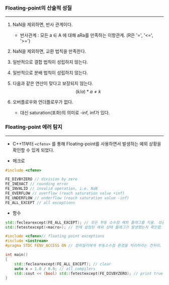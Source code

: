 
### Floating-point의 산술적 성질
---

1. NaN을 제외하면, 반사 관계이다.
	* 반사관계 : 모든 a ∈ A 에 대해 aRa를 만족하는 이항관계. (R은 '=', '<=', '>=')

2. NaN을 제외하면, 교환 법칙을 만족한다.

3. 일반적으로 결합 법칙이 성립하지 않는다.

4. 일반적으로 분배 법칙이 성립하지 않는다.

5. 다음과 같은 연산이 맞다고 보장되지 않는다.
$$ (k / a)*a \ne k $$

6. 오버플로우와 언더플로우가 없다.
	* 대신 saturation(포화)의 의미로 -inf, inf가 있다.


### Floating-point 에러 탐지
---

* C++11부터 ```<cfenv>``` 를 통해 Floating-point를 사용하면서 발생하는 예외 상황을 확인할 수 있게 되었다.

* 메크로
```cpp
#include <cfenv>

FE_DIVBYZERO // division by zero 
FE_INEXACT // rounding error 
FE_INVALID // invalid operation, i.e. NaN 
FE_OVERFLOW // overflow (reach saturation value +inf) 
FE_UNDERFLOW // underflow (reach saturation value -inf) 
FE_ALL_EXCEPT // all exceptions
```

* 함수
```cpp
std::feclearexcept(FE_ALL_EXCEPT); // 모든 부동 소수점 예외 플래그를 지움. 성공할 경우 return 0, 실패할 경우 0아닌 값을 반환
std::fetestexcept(<macro>); // 현재 설정된 예외 상태 플래그가 발생했는지 확인함. 발생하면 true, 아니면 false
```

```cpp
#include <cfenv>// floating point exceptions 
#include <iostream> 
#pragma STDC FENV_ACCESS ON // 컴파일러에게 부동소수점 환경을 처리하라는 전처리. 일부 컴파일러에서는 필요할 수 있음

int main() 
{
	std::feclearexcept(FE_ALL_EXCEPT); // clear
	auto x = 1.0 / 0.0; // all compilers
	std::cout << (bool) std::fetestexcept(FE_DIVBYZERO); // print true
}
```
